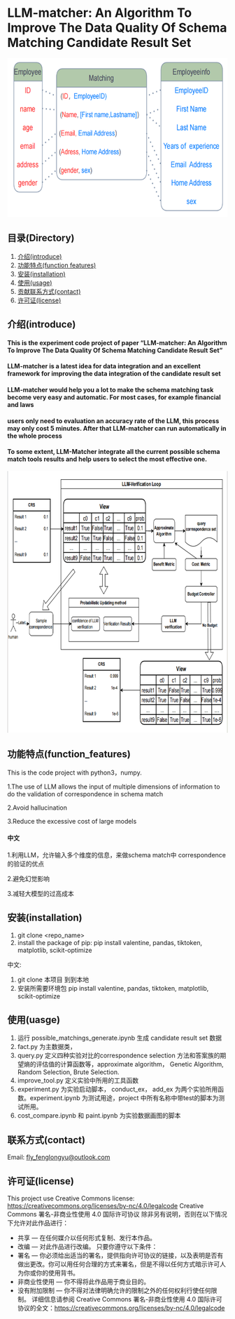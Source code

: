 # LLM-matcher: An Algorithm To Improve The Data Quality Of Schema Matching Candidate Result Set

<div align=center>
    <img width="636" height="361" src="./pictures/schema-match.png"/>
</div>


## 目录(Directory)
1. [介绍(introduce)](#介绍(introduce))
2. [功能特点(function features)](#功能特点(function_features)) 
3. [安装(installation)](#安装(installation)) 
4. [使用(usage)](#使用(usage)) 
5. [贡献联系方式(contact)](#联系方式(contact))         
6. [许可证(license)](#许可证(license))

## 介绍(introduce)

#### This is the experiment code project of paper “LLM-matcher: An Algorithm To Improve The Data Quality Of Schema Matching Candidate Result Set”
#### LLM-matcher is a latest idea for data integration and an excellent framework for improving the data integration of the candidate result set
#### LLM-matcher would help you a lot to make the schema matching task become very easy and automatic. For most cases, for example financial and laws 
#### users only need to evaluation an accuracy rate of the LLM, this process may only cost 5 minutes. After that LLM-matcher can run automatically in the whole process
#### To some extent, LLM-Matcher integrate all the current possible schema match tools results and help users to select the most effective one.

<div align=center>
    <img width="750" height="597" src="./pictures/process.png"/>
</div>


## 功能特点(function_features)

This is the code project with python3，numpy.

1.The use of LLM allows the input of multiple dimensions of information to do the validation of correspondence in schema match 

2.Avoid hallucination

3.Reduce the excessive cost of large models

#### 中文

1.利用LLM，允许输入多个维度的信息，来做schema match中 correspondence的验证的优点

2.避免幻觉影响

3.减轻大模型的过高成本

## 安装(installation)

1. git clone <repo_name>
2. install the package of pip: pip install valentine, pandas, tiktoken, matplotlib,  scikit-optimize

中文:
1. git clone 本项目 到到本地
2. 安装所需要环境包
pip install valentine, pandas, tiktoken, matplotlib,  scikit-optimize

## 使用(uasge)
1. 运行 possible_matchings_generate.ipynb 生成 candidate result set 数据
2. fact.py 为主数据类，
3. query.py 定义四种实验对比的correspondence selection 方法和答案族的期望熵的评估值的计算函数等，approximate algorithm， Genetic Algorithm, Random Selection, Brute Selection.
4. improve_tool.py 定义实验中所用的工具函数
5. experiment.py 为实验启动脚本， conduct_ex， add_ex 为两个实验所用函数。experiment.ipynb 为测试用途，project 中所有名称中带test的脚本为测试所用。
6. cost_compare.ipynb 和 paint.ipynb 为实验数据画图的脚本

## 联系方式(contact)
Email: fly_fenglongyu@outlook.com

## 许可证(license)
This project use Creative Commons license: https://creativecommons.org/licenses/by-nc/4.0/legalcode
Creative Commons 署名-非商业性使用 4.0 国际许可协议
除非另有说明，否则在以下情况下允许对此作品进行：
- 共享 — 在任何媒介以任何形式复制、发行本作品。
- 改编 — 对此作品进行改编。
只要你遵守以下条件：
- 署名 — 你必须给出适当的署名，提供指向许可协议的链接，以及表明是否有做出更改。你可以用任何合理的方式来署名，但是不得以任何方式暗示许可人为你或你的使用背书。
- 非商业性使用 — 你不得将此作品用于商业目的。
- 没有附加限制 — 你不得对法律明确允许的限制之外的任何权利行使任何限制。
详细信息请参阅 Creative Commons 署名-非商业性使用 4.0 国际许可协议的全文：https://creativecommons.org/licenses/by-nc/4.0/legalcode

